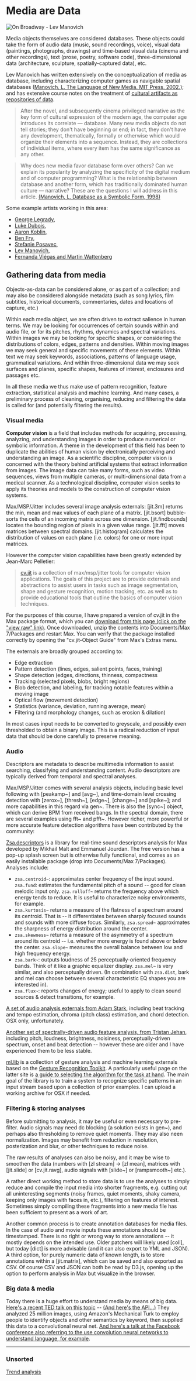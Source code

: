 
# Media are Data

![On Broadway - Lev Manovich](http://manovich.net/content/03-exhibitions/01-on-broadway/thumb.jpg)

Media objects themselves are considered databases. These objects could take the form of audio data (music, sound recordings, voice), visual data (paintings, photographs, drawings) and time-based visual data (cinema and other recordings), text (prose, poetry, software code), three-dimensional data (architecture, sculpture, spatially-captured data), etc. 

Lev Manovich has written extensively on the conceptualization of media as database, including characterizing computer games as navigable spatial databases ([Manovich, L. The Language of New Media. MIT Press, 2002.](http://mitpress.mit.edu/books/language-new-media)); and has extensive course notes on the treatment of [cultural artifacts as repositories of data](https://docs.google.com/document/d/1DsAQUQ7paWimVQMNwXDO5Qgm7xnpeqv9HQdpn9EPwsg). 

> After the novel, and subsequently cinema privileged narrative as the key form of cultural expression of the modern age, the computer age introduces its correlate — database. Many new media objects do not tell stories; they don't have beginning or end; in fact, they don't have any development, thematically, formally or otherwise which would organize their elements into a sequence. Instead, they are collections of individual items, where every item has the same significance as any other.

> Why does new media favor database form over others? Can we explain its popularity by analyzing the specificity of the digital medium and of computer programming? What is the relationship between database and another form, which has traditionally dominated human culture — narrative? These are the questions I will address in this article. [(Manovich, L. Database as a Symbolic Form, 1998)](http://manovich.net/content/04-projects/021-database-as-a-symbolic-form/19_article_1998.pdf)

Some example artists working in this area:

- [George Legrady](http://www.georgelegrady.com), 
- [Luke Dubois](http://lukedubois.com), 
- [Aaron Koblin](http://www.aaronkoblin.com/work.html), 
- [Ben Fry](http://benfry.com/distellamap/), 
- [Stefanie Posavec](http://www.stefanieposavec.co.uk/-everything-in-between/#/writing-without-words/), 
- [Lev Manovich](http://manovich.net/index.php/exhibitions),
- [Fernanda Viégas and Martin Wattenberg](http://hint.fm/projects/listen/)

## Gathering data from media

Objects-as-data can be considered alone, or as part of a collection; and may also be considered alongside metadata (such as song lyrics, film subtitles, historical documents, commentaries, dates and locations of capture, etc.)

Within each media object, we are often driven to extract salience in human terms. We may be looking for occurrences of certain sounds within and audio file, or for its pitches, rhythms, dynamics and spectral variations. Within images we may be looking for specific shapes, or considering the distributions of colors, edges, patterns and densities. Within moving images we may seek general and specific movements of these elements. Within text we may seek keywords, associations, patterns of language usage, grammatical variations. And within three-dimensional data we may seek surfaces and planes, specific shapes, features of interest, enclosures and passages etc. 

In all these media we thus make use of pattern recognition, feature extraction, statistical analysis and machine learning. And many cases, a preliminary process of cleaning, organising, reducing and filtering the data is called for (and potentially filtering the results). 

### Visual media

**Computer vision** is a field that includes methods for acquiring, processing, analyzing, and understanding images in order to produce numerical or symbolic information. A theme in the development of this field has been to duplicate the abilities of human vision by electronically perceiving and understanding an image. As a scientific discipline, computer vision is concerned with the theory behind artificial systems that extract information from images. The image data can take many forms, such as video sequences, views from multiple cameras, or multi-dimensional data from a medical scanner. As a technological discipline, computer vision seeks to apply its theories and models to the construction of computer vision systems.



Max/MSP/Jitter includes several image analysis externals: [jit.3m] returns the min, mean and max values of each plane of a matrix. [jit.bsort] bubble-sorts the cells of an incoming matrix across one dimension. [jit.findbounds] locates the bounding region of pixels in a given value range. [jit.fft] moves matrices between spectral domains. [jit.histogram] calculates the distribution of values on each plane (i.e. colors) for one or more input matrices. 

However the computer vision capabilities have been greatly extended by Jean-Marc Pelletier:

> [cv.jit](http://jmpelletier.com/cvjit/) is a collection of max/msp/jitter tools for computer vision applications. The goals of this project are to provide externals and abstractions to assist users in tasks such as image segmentation, shape and gesture recognition, motion tracking, etc. as well as to provide educational tools that outline the basics of computer vision techniques.

For the purposes of this course, I have prepared a version of cv.jit in the Max package format, which you can [download from this page (click on the "view raw" link)](https://github.com/grrrwaaa/courses/blob/master/datt3935/code/cv.jit_v1.7.2.zip). Once downloaded, unzip the contents into Documents/Max 7/Packages and restart Max. You can verify that the package installed correctly by opening the "cv.jit-Object Guide" from Max's Extras menu.

The externals are broadly grouped according to:

- Edge extraction
- Pattern detection (lines, edges, salient points, faces, training)
- Shape detection (edges, directions, thinness, compactness
- Tracking (selected pixels, blobs, bright regions)
- Blob detection, and labeling, for tracking notable features within a moving image
- Optical flow (movement detection)
- Statistics (variance, deviation, running average, mean)
- Filtering (and morphology changes, such as erosion & dilation)

In most cases input needs to be converted to greyscale, and possibly even thresholded to obtain a binary image. This is a radical reduction of input data that should be done carefully to preserve meaning.

### Audio

Descriptors are metadata to describe multimedia information to assist searching, classifying and understanding content. Audio descriptors are typically derived from temporal and spectral analyses. 

Max/MSP/Jitter comes with several analysis objects, including basic level following with [peakamp~] and [avg~], and time-domain level crossing detection with [zerox~], [thresh~], [edge~], [change~] and [spike~]; and more capabilities in this regard via gen~. There is also the [sync~] object, which can derive BPM from received bangs. In the spectral domain, there are several examples using fft~ and pfft~. However richer, more powerful or more accurate feature detection algorithms have been contributed by the community:

[Zsa.descriptors](http://www.e--j.com/index.php/what-is-zsa-descriptors/) is a library for real-time sound descriptors analysis for Max developed by Mikhail Malt and Emmanuel Jourdan. The free version has a pop-up splash screen but is otherwise fully functional, and comes as an easily installable package (drop into Documents/Max 7/Packages). Analyses include:

- ```zsa.centroid~```: approximates center frequency of the input sound. ```zsa.fund```: estimates the fundamental pitch of a sound -- good for clean melodic input only. ```zsa.rolloff~``` returns the frequency above which energy tends to reduce. It is useful to characterize noisy environments, for example.
- ```zsa.kurtosis~``` returns a measure of the flatness of a spectrum around its centroid. That is -- it differentiates between sharply focused sounds and sounds with more diffuse focus. Similarly, ```zsa.spread~``` approximates the sharpness of energy distribution around the center. 
- ```zsa.skewness~``` returns a measure of the asymmetry of a spectrum around its centroid -- i.e. whether more energy is found above or below the center. ```zsa.slope~``` measures the overall balance between low and high frequency energy.
- ```zsa.bark~```: outputs loudness of 25 perceptually-oriented frequency bands. Think of it like a graphic equalizer display. ```zsa.mel~``` is very similar, and also perceptually driven. (In combination with ```zsa.dist```, bark and mel can choose between several characteristic EQ shapes you are interested in). 
- ```zsa.flux~```: reports changes of energy; useful to apply to clean sound sources & detect transitions, for example.

[A set of audio analysis externals from Adam Stark](http://www.eecs.qmul.ac.uk/~adams/software.html), including beat tracking and tempo estimation, chroma (pitch class) estimation, and chord detection. OSX only, unfortunately.

[Another set of spectrally-driven audio feature analysis, from Tristan Jehan](http://web.media.mit.edu/~tristan/maxmsp.html), including pitch, loudness, brightness, noisiness, perceptually-driven spectrum, onset and beat detection -- however these are older and I have experienced them to be less stable.

[ml.lib](http://artfab.art.cmu.edu/ml-lib/) is a collection of gesture analysis and machine learning externals based on the [Gesture Recognition Toolkit](http://www.nickgillian.com/software/grt#MachineLearningAlgorithms). A particularly useful page on the latter site is [a guide to selecting the algorithm for the task at hand](http://www.nickgillian.com/wiki/pmwiki.php/GRT/GettingStarted#AlgorithmSelection). The main goal of the library is to train a system to recognize specific patterns in an input stream based upon a collection of prior examples. I can upload a working archive for OSX if needed.

### Filtering & storing analyses

Before submitting to analysis, it may be useful or even necessary to pre-filter. Audio signals may need dc blocking (a solution exists in gen~), and perhaps also thresholding to remove quiet moments. They may also neen normalization. Images may benefit from reduction in resolution, posterization and blur, or other techniques to reduce noise. 

The raw results of analyses can also be noisy, and it may be wise to smoothen the data (numbers with [zl stream] -> [zl mean], matrices with [jit.slide] or [cv.jit.ravg], audio signals with [slide~] or [rampsmooth~] etc.). 

A rather direct working method to store data is to use the analyses to simply reduce and compile the input media into shorter fragments, e.g. cutting out all uninteresting segments (noisy frames, quiet moments, shaky camera, keeping only images with faces in, etc.), filtering on features of interest. Sometimes simply compiling these fragments into a new media file has been sufficient to present as a work of art.

Another common process is to create annotation databases for media files. In the case of audio and movie inputs these annotations should be timestamped. There is no right or wrong way to store annotations -- it mostly depends on the intended use. Older patchers will likely used [coll], but today [dict] is more advisable (and it can also export to YML and JSON). A third option, for purely numeric data of known length, is to store annotations within a [jit.matrix], which can be saved and also exported as CSV.  Of course CSV and JSON can both be read by D3.js, opening up the option to perform analysis in Max but visualize in the browser.

### Big data & media

Today there is a huge effort to understand media by means of big data. [Here's a recent TED talk on this topic](http://www.ted.com/talks/fei_fei_li_how_we_re_teaching_computers_to_understand_pictures) -- [(And here's the API...)](http://www.image-net.org/download-API) They analyzed 25 million images, using Amazon's Mechanical Turk to employ people to identify objects and other semantics by keyword, then supplied this data to a convolutional neural net. [And here's a talk at the Facebook conference also referring to the use convolution neural networks to understand language, for example](https://www.youtube.com/watch?v=UDu-cnXI8E8&feature=youtu.be).

---

### Unsorted

[Trend analysis](http://www.google.com/trends/explore?hl=en-US#q=doge&cmpt=q)